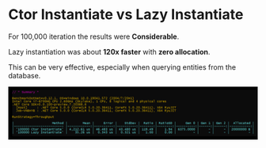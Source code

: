 # Ctor Instantiate vs Lazy Instantiate

For 100,000 iteration the results were **Considerable**.

Lazy instantiation was about **120x faster** with **zero allocation**.

This can be very effective, especially when querying entities from the database.

![Benchmark](BenchmarkDotNet.Artifacts/Benchmark.png)
